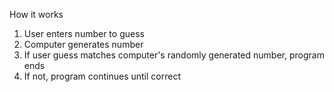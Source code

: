How it works

1. User enters number to guess
2. Computer generates number
3. If user guess matches computer's randomly generated number, program ends
4. If not, program continues until correct
